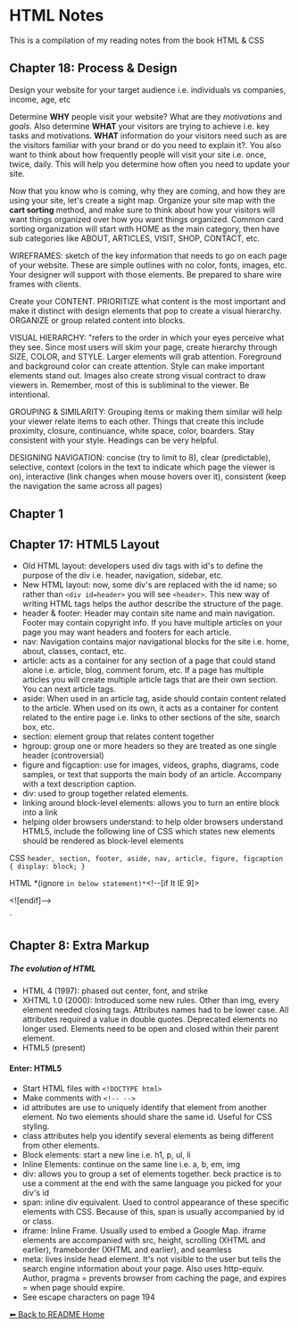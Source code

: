# HTML Notes
This is a compilation of my reading notes from the book HTML & CSS

## Chapter 18: Process & Design
Design your website for your target audience i.e. individuals vs companies, income, age, etc

Determine **WHY** people visit your website? What are they *motivations* and *goals*. Also determine **WHAT** your visitors are trying to achieve i.e. key tasks and motivations. **WHAT** information do your visitors need such as are the visitors familiar with your brand or do you need to explain it?. You also want to think about how frequently people will visit your site i.e. once, twice, daily. This will help you determine how often you need to update your site. 

Now that you know who is coming, why they are coming, and how they are using your site, let's create a sight map. Organize your site map with the **cart sorting** method, and make sure to think about how your visitors will want things organized over how you want things organized. Common card sorting organization will start with HOME as the main category, then have sub categories like ABOUT, ARTICLES, VISIT, SHOP, CONTACT, etc.

WIREFRAMES: sketch of the key information that needs to go on each page of your website. These are simple outlines with no color, fonts, images, etc. Your designer will support with those elements. Be prepared to share wire frames with clients. 

Create your CONTENT. PRIORITIZE what content is the most important and make it distinct with design elements that pop to create a visual hierarchy. ORGANIZE or group related content into blocks. 

VISUAL HIERARCHY: "refers to the order in which your eyes perceive what they see. Since most users will skim your page, create hierarchy through SIZE, COLOR, and STYLE. Larger elements will grab attention. Foreground and background color can create attention. Style can make important elements stand out. Images also create strong visual contract to draw viewers in. Remember, most of this is subliminal to the viewer. Be intentional. 

GROUPING & SIMILARITY: Grouping items or making them similar will help your viewer relate items to each other. Things that create this include proximity, closure, continuance, white space, color, boarders. Stay consistent with your style. Headings can be very helpful. 

DESIGNING NAVIGATION: concise (try to limit to 8), clear (predictable), selective, context (colors in the text to indicate which page the viewer is on), interactive (link changes when mouse hovers over it), consistent (keep the navigation the same across all pages)

## Chapter 1

## Chapter 17: HTML5 Layout
* Old HTML layout: developers used div tags with id's to define the purpose of the div i.e. header, navigation, sidebar, etc. 
* New HTML layout: now, some div's are replaced with the id name; so rather than ```<div id=header>``` you will see ```<header>```. This new way of writing HTML tags helps the author describe the structure of the page. 
* header & footer: Header may contain site name and main navigation. Footer may contain copyright info. If you have multiple articles on your page you may want headers and footers for each article.
* nav: Navigation contains major navigational blocks for the site i.e. home, about, classes, contact, etc.
* article: acts as a container for any section of a page that could stand alone i.e. article, blog, comment forum, etc. If a page has multiple articles you will create multiple article tags that are their own section. You can next article tags. 
* aside: When used in an article tag, aside should contain content related to the article. When used on its own, it acts as a container for content related to the entire page i.e. links to other sections of the site, search box, etc. 
* section: element group that relates content together
* hgroup: group one or more headers so they are treated as one single header (controversial)
* figure and figcaption: use for images, videos, graphs, diagrams, code samples, or text that supports the main body of an article. Accompany with a text description caption.  
* div: used to group together related elements. 
* linking around block-level elements: allows you to turn an entire block into a link
* helping older browsers understand: to help older browsers understand HTML5, include the following line of CSS which states new elements should be rendered as block-level elements

CSS
`header, section, footer, aside, nav, article, figure, figcaption  {
    display: block;
}`

HTML *(ignore ` in below statement)*
`<!--[if It IE 9]>
  <script src="http://html5shiv.googlecode.com/svn/trunk/html5.js"></script>
<![endif]-->
<!-- and -->`

## Chapter 8: Extra Markup

##### The evolution of HTML
* HTML 4 (1997): phased out center, font, and strike
* XHTML 1.0 (2000): Introduced some new rules. Other than img, every element needed closing tags. Attributes names had to be lower case. All attributes required a value in double quotes. Deprecated elements no longer used. Elements need to be open and closed within their parent element. 
* HTML5 (present)

#### Enter: HTML5
* Start HTML files with `<!DOCTYPE html>`
* Make comments with `<!-- -->`
* id attributes are use to uniquely identify that element from another element. No two elements should share the same id. Useful for CSS styling. 
* class attributes help you identify several elements as being different from other elements. 
* Block elements: start a new line i.e. h1, p, ul, li
* Inline Elements: continue on the same line i.e. a, b, em, img
* div: allows you to group a set of elements together. beck practice is to use a comment at the end with the same language you picked for your div's id
* span: inline div equivalent. Used to control appearance of these specific elements with CSS. Because of this, span is usually accompanied by id or class. 
* iframe: Inline Frame. Usually used to embed a Google Map. iframe elements are accompanied with src, height, scrolling (XHTML and earlier), frameborder (XHTML and earlier), and seamless
* meta: lives inside head element. It's not visible to the user but tells the search engine information about your page. Also uses http-equiv. Author, pragma = prevents browser from caching the page, and expires = when page should expire. 
* See escape characters on page 194

[⬅ Back to README Home](README.md)
